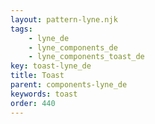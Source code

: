 ```yaml
---
layout: pattern-lyne.njk
tags: 
    - lyne_de
    - lyne_components_de
    - lyne_components_toast_de
key: toast-lyne_de
title: Toast
parent: components-lyne_de
keywords: toast
order: 440
---
```

